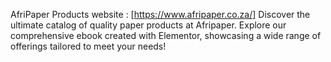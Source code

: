 AfriPaper Products website : [https://www.afripaper.co.za/]
Discover the ultimate catalog of quality paper products at Afripaper. Explore our comprehensive ebook created with Elementor, showcasing a wide range of offerings tailored to meet your needs!
